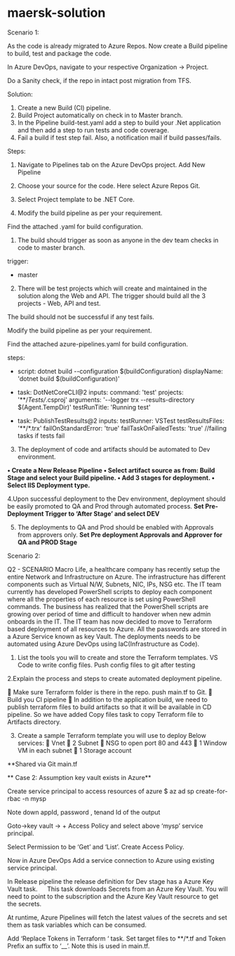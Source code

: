 
# maersk-solution

Scenario 1:

As the code is already migrated to Azure Repos. Now create a Build pipeline to build, test and package the code.

In Azure DevOps, navigate to your respective Organization -> Project.

Do a Sanity check, if the repo in intact post migration from TFS.

Solution:

1.	Create a new Build (CI) pipeline.
2.	Build Project automatically on check in to Master branch.
3.	In the Pipeline build-test.yaml add a step to build your .Net application and then add a step to run tests and code coverage.
4.	Fail a build if test step fail. Also, a notification mail if build passes/fails.



Steps:
1.	Navigate to Pipelines tab on the Azure DevOps project. Add New Pipeline
2.	Choose your source for the code. Here select Azure Repos Git.
3.	Select Project template to be .NET Core.

4.	Modify the build pipeline as per your requirement.

Find the attached .yaml for build configuration.


1)	The build should trigger as soon as anyone in the dev team checks in code to master branch. 


trigger:
- master

2) There will be test projects which will create and maintained in the solution along the Web and API. The trigger should build all the 3 projects - Web, API and test. 


The build should not be successful if any test fails. 

Modify the build pipeline as per your requirement.

Find the attached azure-pipelines.yaml for build configuration.


steps:
- script: dotnet build --configuration $(buildConfiguration)
  displayName: 'dotnet build $(buildConfiguration)'
  
- task: DotNetCoreCLI@2
  inputs:
    command: 'test'
    projects: '**/*Tests/*.csproj'
    arguments: '--logger trx --results-directory $(Agent.TempDir)'
    testRunTitle: 'Running test'

- task: PublishTestResults@2
  inputs:
    testRunner: VSTest
    testResultsFiles: '**/*.trx'
    failOnStandardError: 'true'
    failTaskOnFailedTests: 'true' //failing tasks if tests fail


3)	The deployment of code and artifacts should be automated to Dev environment. 

**•	Create a New Release Pipeline 
•	Select artifact source as from: Build Stage and select your Build pipeline.
•	Add 3 stages for deployment. 
•	Select IIS Deployment type.**

4.Upon successful deployment to the Dev environment, deployment should be easily promoted to QA and Prod through automated process.
**Set Pre-Deployment Trigger to ‘After Stage’ and select DEV**

5) The deployments to QA and Prod should be enabled with Approvals from approvers only.
**Set Pre deployment Approvals and Approver for QA and PROD Stage**



Scenario 2:

 Q2 - SCENARIO 
Macro Life, a healthcare company has recently setup the entire Network and Infrastructure on Azure. 
The infrastructure has different components such as Virtual N/W, Subnets, NIC, IPs, NSG etc. 
The IT team currently has developed PowerShell scripts to deploy each component where all the properties of each resource is set using PowerShell commands. 
The business has realized that the PowerShell scripts are growing over period of time and difficult to handover when new admin onboards in the IT. 
The IT team has now decided to move to Terraform based deployment of all resources to Azure. 
All the passwords are stored in a Azure Service known as key Vault. The deployments needs to be automated using Azure DevOps using IaC(Infrastructure as Code). 
1. List the tools you will to create and store the Terraform templates. 
VS Code to write config files.
Push config files to git after testing

2.Explain the process and steps to create automated deployment pipeline. 

	Make sure  Terraform folder is there in the repo.
push main.tf to Git.
	Build you CI pipeline
	In addition to the application build, we need to publish terraform files to build artifacts so that it will be available in CD pipeline. So we have added Copy files task to copy Terraform file to Artifacts directory.

3. Create a sample Terraform template you will use to deploy Below services: 
	Vnet 
	2 Subnet 
	NSG to open port 80 and 443 
	1 Window VM in each subnet 
	1 Storage account 

**Shared via Git main.tf


**
Case 2: Assumption key vault exists in Azure**

Create service principal to access resources of azure 
$ az ad sp create-for-rbac -n mysp

Note down appId, password , tenand Id of the output

Goto->key vault ->  + Access Policy and select above ‘mysp’ service principal.

Select Permission to be ‘Get’ and ‘List’. Create Access Policy.

Now in Azure DevOps Add a service connection to Azure using existing service principal.

In Release pipeline the release definition for Dev stage has a Azure Key Vault task.
 
This task downloads Secrets from an Azure Key Vault. You will need to point to the subscription and the Azure Key Vault resource to get the secrets.

At runtime, Azure Pipelines will fetch the latest values of the secrets and set them as task variables which can be consumed.

Add ‘Replace Tokens in Terraform ‘ task. Set target files to **/*.tf  and Token Prefix an suffix to ‘__’. Note this is used in main.tf.


